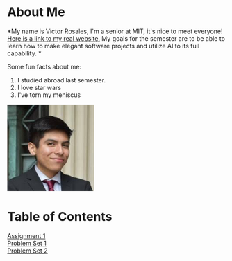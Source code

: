 # About Me
*My name is Victor Rosales, I'm a senior at MIT, it's nice to meet everyone! [Here is a link to my real website.](https://www.linkedin.com/in/vros/) My goals for the semester are to be able to learn how to make elegant software projects and utilize AI to its full capability.
*

Some fun facts about me:
1. I studied abroad last semester.
2. I love star wars
3. I've torn my meniscus
 
![picture of me!](victor.jpeg)


# Table of Contents
[Assignment 1](assignments/Assignment_1_6.104.pdf) \
[Problem Set 1](assignments/Problem_Set_1_6104.pdf) \
[Problem Set 2](assignments/Problem_Set_2_6104.pdf)